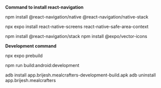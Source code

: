 **Command to install react-navigation**

npm install @react-navigation/native @react-navigation/native-stack

npx expo install react-native-screens react-native-safe-area-context

npm install @react-navigation/stack
npm install @expo/vector-icons

**Development command**

npx expo prebuild

npm run build:android:development

adb install app.brijesh.mealcrafters-development-build.apk
adb uninstall app.brijesh.mealcrafters
